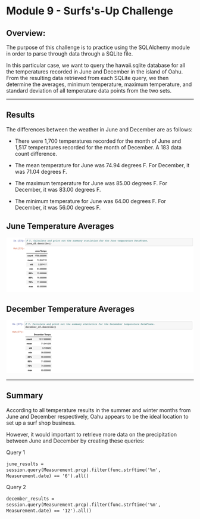 # Module 9 - Surfs's-Up Challenge

## Overview:
The purpose of this challenge is to practice using the SQLAlchemy module in order to parse through data through a SQLite file.

In this particular case, we want to query the hawaii.sqlite database for all the temperatures recorded in June and December in the island of Oahu. From the resulting data retrieved from each SQLite query, we then determine the averages, minimum temperature, maximum temperature, and standard deviation of all temperature data points from the two sets.

---
## Results
The differences between the weather in June and December are as follows:
- There were 1,700 temperatures recorded for the month of June and 1,517 temperatures recorded for the month of December. A 183 data count difference.

- The mean temperature for June was 74.94 degrees F. For December, it was 71.04 degrees F.

- The maximum temperature for June was 85.00 degrees F. For December, it was 83.00 degrees F.

- The minimum temperature for June was 64.00 degrees F. For December, it was 56.00 degrees F.

## June Temperature Averages 
![June Averages](https://github.com/namin1993/surfs_up/blob/9d52cc07338e8f79bac8ac8a7ec2afb6b937d9f5/Resources/June_average_temps.png)

## December Temperature Averages
![December Averages](https://github.com/namin1993/surfs_up/blob/9d52cc07338e8f79bac8ac8a7ec2afb6b937d9f5/Resources/December_average_temps.png)

---
## Summary
According to all temperature results in the summer and winter months from June and December respectively, Oahu appears to be the ideal location to set up a surf shop business.

However, it would important to retrieve more data on the precipitation between June and December by creating these queries:

Query 1  
```
june_results = session.query(Measurement.prcp).filter(func.strftime('%m', Measurement.date) == '6').all()
```

Query 2  
```
december_results = session.query(Measurement.prcp).filter(func.strftime('%m', Measurement.date) == '12').all()
```
